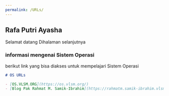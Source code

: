 ```yaml
---
permalink: /URLs/
---
```

## Rafa Putri Ayasha

Selamat datang Dihalaman selanjutnya 

### informasi mengenai Sistem Operasi

berikut link yang bisa diakses untuk mempelajari Sistem Operasi

```markdown
# OS URLs

- [OS.VLSM.ORG](https://os.vlsm.org/)
- [Blog Pak Rahmat M. Samik-Ibrahim](https://rahmatm.samik-ibrahim.vlsm.org/)

```
